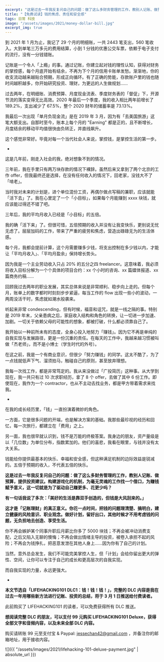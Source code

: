 ```yaml
---
excerpt: "这是过去一年我反复问自己的问题：做了这么多财务管理的工作，教别人记账、做预算，提供投资建议。构建游戏化的机制，为毫无灵魂的工作找一个借口，为赚钱赋予意义，这一切就是为了驱动自己赚更多、花更少吗？"
title: "【免费试读】钱的焦虑、责任和安全感"
tags: 日常 科技
image: "/assets/images/2021/money-dollar-bill.jpg"
excerpt_img: true
---
```


到 2021 年 1 月为止，我记了 29 个月的明细账，一共 2443 笔支出，560 笔收入。大到单笔三万多元的费用结算，小到 1 分钱的优惠公交车票，依赖于电子支付的流行，没有一分钱错账。

记账是一个令人「上瘾」的事。通过记账，你建立起对钱的理性认知，获得对财务的掌控感，每个月底开始有结余，不再为下个月的信用卡账单发愁。渐渐地，你的收支流动越来越贴合预期，形成正向循环。有了正确的势能，存款账户里的钱也随时间越积越多，你开始研究投资、理财，为更远的人生做规划……

过去两年，在明细账、消费预算、月度现金流表、季度财务表的「督促」下，开源节流的落实变得无比高效。2020 年最后一个季度，我的收入相比两年前增长了 189.2%，支出减少了 67.5%，整个 2020 财年的储蓄率是 73.13%。

我最后一次出现「单月负现金流」是在 2019 年 3 月，因为有「去美国旅游」这笔大额支出。自那时至今，账本上每个月的 "Earning" 都是正的，且不断增长，月度结余的移动平均值很快由负转正，并直线飙升。

这个感觉非常好。毕竟对每一个当代社会人来说，掌控钱，是掌控生活的第一步。

-

这是几年前，刚走入社会的我，绝对想象不到的情况。

三年前，我在手里只有两万块存款的情况下裸辞。虽然后来又拿到了两个北京的工作 offer，但我最终还是选择，在没有任何收入的情况下，回老家，没钱大不了「啃老」。

当时我对未来的计划是，进个单位混份工资，再偶尔做点写稿的兼职，应该就能「活下去」了。我在心里定了一个「小目标」，如果每个月能赚到 xxxx 块钱，就应该能过得还不错了吧。

三年后，我的平均月收入已经是「小目标」的五倍。

我的确「活下来」了。但很可惜，五倍预期的收入并没有让我变快乐，更别说无忧无虑了。层层加码的工作，带来了严重的疲劳和焦虑，营造出碌碌无为的生活体感。

每个月，我都会提前计算，这个月需要赚多少钱，将支出控制在多少钱以内，才能让「平均月收入」、「平均月盈余」保持增长势头。

因为我是一个主业劳动收入只占 20% 的五分之四 freelancer。这意味着，我必须将收入目标分解为一个个具体的项目合约：xx 个小时的咨询、xx 篇媒体报道、xx 篇商务约稿……

回顾我过去两年的职业发展，其实总体来说是非常顺利、稳步向上走的。但每个月，账单上的数字都时时刻刻步步紧逼，每当工作的 flow 出现一些小的波动，一两周没活干时，焦虑就如潮水般袭来。

听起来非常 condescending，但有时候，福音和诅咒，就是一线之隔的事。特别是 2019 年末，父亲患病之后，家庭收入结构和角色的转换，让一切进一步加速、加剧。一切关于依赖父母的可能性的想象，都被打破，什么都必须靠自己了。

我开始以一种前所未有的态度，全身心投入地努力「赚钱」。因为它不再是单纯的自我实现与发展路径，更是一份沉重的责任。在每天的工作中，我越来越习惯被叫做「杰老师」，而不是小博士（学生时代的外号）。

在这之前，我是一个有商业意识，但很少「努力赚钱」的同学。这太不酷了，为了一点钱就低声下气、溜须拍马，触碰自己的原则，甚至放弃理想。

我每一次找工作，都是非常笃定的。我从来没做过「广投简历」这种事。从大学到现在，我一共只有过 10 次求职经历，拿了 8 个 offer，去做了其中 6 份工作。即使现在，我作为一个 contractor，也从不主动去找业务，都是甲方带着需求来找我。

-

在我的成长经历里，「钱」一直扮演着微妙的角色。

一方面，它是很多问题的开端，也是解决方案的基础。我那些最珍视的经历和回忆，每一次旅行，都建立在「费用」之上。

另一面，我也很早就认识到，钱不是万能的终极答案。我身边的朋友，资产量级是以「几位数」为单位分布，指数累加的。他们的喜悲，我看在眼里，与钱并没有太大关系。

钱能给你提供最基本的快乐、幸福和安全感，但这种满足机制的边际效益是锐减的。五倍于预期的收入，不代表五倍的快乐。

**这是过去一年我反复问自己的问题：做了这么多财务管理的工作，教别人记账、做预算，提供投资建议。构建游戏化的机制，为毫无灵魂的工作找一个借口，为赚钱赋予意义，这一切就是为了驱动自己赚更多、花更少吗？**

**有一句话我说了多次：「美好的生活是靠双手创造的，但钱是大风刮来的。」**

**这才是「记账理财」的真正意义。你花一点时间，把钱的问题理清楚、搞明白，建立健康的风险意识、职业观念。做好计划，留好出口，其他时候才不用考虑钱的问题，无负担地去创造、享受生活。**

你不再会嫉妒某个同事升职后月薪比你多了 5000 块钱；不再会被冲动消费支配，之后又陷入无聊的懊悔；不再会做出情绪主导的投资，被卷入承担不起的风险；不再会为钱挣扎，把恶意发泄在其他人身上……因为你有了自己的计划。

当然，意外总会发生，我们不可能完美掌控人生，但「计划」会给你留出更大的弹性、空间，让你可以专注于自己的成长和更高层次的自我实现。

而自我实现的力量，永远更强大。

-

**本文节选自「LIFEHACKING101 DLC1：钱！钱！钱！」，完整的 DLC 内容是我在过去一年用哪些新方法进行记账、投资的总结，将于 3 月 1 日推送给付费读者。**

此前购买了 LIFEHACKING101 的读者，可以免费获得所有 DLC 推送。

**想阅读完整 DLC 的朋友，可以支付 99 元购买 LIFEHACKING101 Deluxe，获得全部文字和音频内容，以及未来全部 DLC 内容。** 

购买请转账 99 元至支付宝 & Paypal: jessechan42@gmail.com ，并备注你的邮箱地址，用于接收内容。

![]({{ "/assets/images/2021/lifehacking-101-deluxe-payment.jpg" | absolute_url }})
